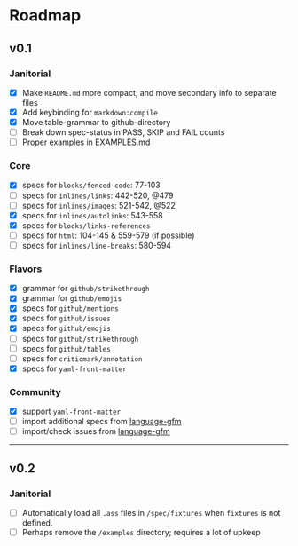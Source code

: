 # Roadmap

## v0.1

### Janitorial

- [x] Make `README.md` more compact, and move secondary info to separate files
- [x] Add keybinding for `markdown:compile`
- [x] Move table-grammar to github-directory
- [ ] Break down spec-status in PASS, SKIP and FAIL counts
- [ ] Proper examples in EXAMPLES.md

### Core

- [x] specs for `blocks/fenced-code`: 77-103
- [ ] specs for `inlines/links`: 442-520, @479
- [ ] specs for `inlines/images`: 521-542, @522
- [x] specs for `inlines/autolinks`: 543-558
- [x] specs for `blocks/links-references`
- [ ] specs for `html`: 104-145 & 559-579 (if possible)
- [ ] specs for `inlines/line-breaks`: 580-594

### Flavors

- [x] grammar for `github/strikethrough`
- [x] grammar for `github/emojis`
- [x] specs for `github/mentions`
- [x] specs for `github/issues`
- [x] specs for `github/emojis`
- [ ] specs for `github/strikethrough`
- [ ] specs for `github/tables`
- [ ] specs for `criticmark/annotation`
- [x] specs for `yaml-front-matter`

### Community

- [x] support `yaml-front-matter`
- [ ] import additional specs from [language-gfm]
- [ ] import/check issues from [language-gfm]

[language-gfm]: /atom/language-gfm

--------------------------------------------------------------------------------

## v0.2

### Janitorial

- [ ] Automatically load all `.ass` files in `/spec/fixtures` when `fixtures` is not defined.
- [ ] Perhaps remove the `/examples` directory; requires a lot of upkeep
